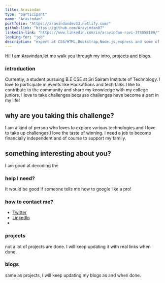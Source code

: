 ```yaml
---
title: Aravindan
type: "participant"
name: "Aravindan"
portfolio: "https://aravindandev33.netlify.com/"
github-link: "https://github.com/Aravindan07"
linkedin-link: "https://www.linkedin.com/in/aravindan-ravi-378058189/"
looking-for: "job"
description: "expert at CSS/HTML,Bootstrap,Node.js,express and some of the npm packages currently learning React to become a complete full stack developer!"
---
```


Hi! I am Aravindan,let me walk you through my intro, projects and blogs.

### introduction

Currently, a student pursuing B.E CSE at Sri Sairam Institute of Technology.
I love to participate in events like Hackathons and tech talks.I like to contribute to the community and share my knowledge with my college juniors.
I love to take challenges because challenges have become a part in my life!


## why are you taking this challenge?

I am a kind of person who loves to explore various technologies and I love to take up challenges.I love the taste of winning. 
I need a job to become financially independent and of course to support my family.


## something interesting about you?

I am good at decoding the 

### help I need?

It would be good if someone tells me how to google like a pro!

### how to contact me?

- [Twitter](https://twitter.com/Aravind20539684?s=03)
- [LinkedIn](https://www.linkedin.com/in/aravindan-ravi-378058189/)
- 

### projects

not a lot of projects are done. I will keep updating it with real links when done.


### blogs

same as projects, I will keep updating my blogs as and when done.


